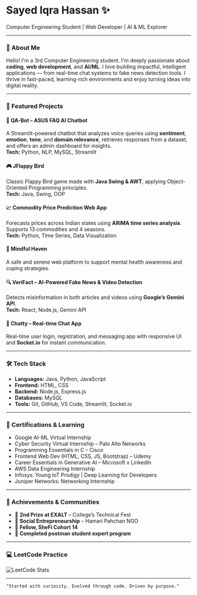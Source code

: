 # Sayed Iqra Hassan ✨  
Computer Engineering Student | Web Developer | AI & ML Explorer  

---

### 🔹 About Me

Hello! I'm a 3rd Computer Engineering student. I'm deeply passionate about **coding**, **web development**, and **AI/ML**. I love building impactful, intelligent applications — from real-time chat systems to fake news detection tools. I thrive in fast-paced, learning-rich environments and enjoy turning ideas into digital reality.

---

### 🚀 Featured Projects

#### 🧠 **QA-Bot – ASUS FAQ AI Chatbot**
A Streamlit-powered chatbot that analyzes voice queries using **sentiment**, **emotion**, **tone**, and **domain relevance**, retrieves responses from a dataset, and offers an admin dashboard for insights.  
**Tech:** Python, NLP, MySQL, Streamlit  

#### 🎮 **JFlappy Bird**
Classic Flappy Bird game made with **Java Swing & AWT**, applying Object-Oriented Programming principles.  
**Tech:** Java, Swing, OOP  

#### 📈 **Commodity Price Prediction Web App**
Forecasts prices across Indian states using **ARIMA time series analysis**. Supports 13 commodities and 4 seasons.  
**Tech:** Python, Time Series, Data Visualization  

#### 🧠 **Mindful Haven**
A safe and serene web platform to support mental health awareness and coping strategies.  

#### 🔍 **VeriFact – AI-Powered Fake News & Video Detection**
Detects misinformation in both articles and videos using **Google’s Gemini API**.  
**Tech:** React, Node.js, Gemini API  

#### 💬 **Chatty – Real-time Chat App**
Real-time user login, registration, and messaging app with responsive UI and **Socket.io** for instant communication.  

---
### 🛠️ Tech Stack

- **Languages:** Java, Python, JavaScript  
- **Frontend:** HTML, CSS  
- **Backend:** Node.js, Express.js  
- **Databases:** MySQL 
- **Tools:** Git, GitHub, VS Code, Streamlit, Socket.io  
---
### 📜 Certifications & Learning

- Google AI-ML Virtual Internship  
- Cyber Security Virtual Internship – Palo Alto Networks  
- Programming Essentials in C – Cisco  
- Frontend Web Dev (HTML, CSS, JS, Bootstrap) – Udemy  
- Career Essentials in Generative AI – Microsoft x LinkedIn  
- AWS Data Engineering Internship  
- Infosys: Young IoT Prodigy | Deep Learning for Developers  
- Juniper Networks: Networking Internship  

---

### 🏅 Achievements & Communities

- 🥈 **2nd Prize at EXALT** – College’s Technical Fest  
- 🌱 **Social Entrepreneurship** – Hamari Pahchan NGO  
- 🚀 **Fellow, SheFi Cohort 14**
- 🚀 **Completed postman student expert program**

---

### 💻 LeetCode Practice

![LeetCode Stats](https://leetcard.jacoblin.cool/Iqra_Sayed?theme=dark&font=Consolas)

---

```text
"Started with curiosity. Evolved through code. Driven by purpose."
